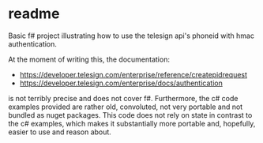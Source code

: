 # readme

Basic f# project illustrating how to use the telesign api's phoneid with hmac authentication.

At the moment of writing this, the documentation:

* https://developer.telesign.com/enterprise/reference/createpidrequest
* https://developer.telesign.com/enterprise/docs/authentication

is not terribly precise and does not cover f#. Furthermore, the c# code examples provided are rather old, convoluted, not very portable and not bundled as nuget packages. This code does not rely on state in contrast to the c# examples, which makes it substantially more portable and, hopefully, easier to use and reason about.